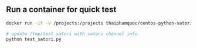## Run a container for quick test

```bash
docker run -it -v /projects:/projects thaiphamquoc/centos-python-satori

# update /tmp/test_satori with satori channel info
python test_satori.py
```
